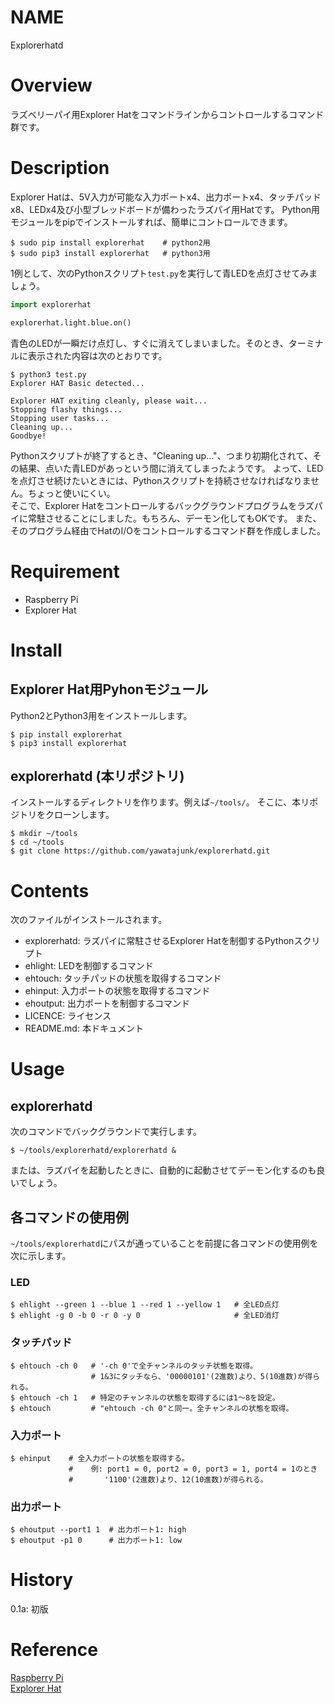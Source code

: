 # NAME
Explorerhatd

# Overview
ラズベリーパイ用Explorer Hatをコマンドラインからコントロールするコマンド群です。

# Description
Explorer Hatは、5V入力が可能な入力ポートx4、出力ポートx4、タッチパッドx8、LEDx4及び小型ブレッドボードが備わったラズパイ用Hatです。
Python用モジュールをpipでインストールすれば、簡単にコントロールできます。
```
$ sudo pip install explorerhat    # python2用
$ sudo pip3 install explorerhat   # python3用
```

1例として、次のPythonスクリプト`test.py`を実行して青LEDを点灯させてみましょう。
```test.py
import explorerhat

explorerhat.light.blue.on()
```

青色のLEDが一瞬だけ点灯し、すぐに消えてしまいました。そのとき、ターミナルに表示された内容は次のとおりです。

```
$ python3 test.py
Explorer HAT Basic detected...

Explorer HAT exiting cleanly, please wait...
Stopping flashy things...
Stopping user tasks...
Cleaning up...
Goodbye!
```

Pythonスクリプトが終了するとき、"Cleaning up..."、つまり初期化されて、その結果、点いた青LEDがあっという間に消えてしまったようです。
よって、LEDを点灯させ続けたいときには、Pythonスクリプトを持続させなければなりません。ちょっと使いにくい。  
そこで、Explorer Hatをコントロールするバックグラウンドプログラムをラズパイに常駐させることにしました。もちろん、デーモン化してもOKです。
また、そのプログラム経由でHatのI/Oをコントロールするコマンド群を作成しました。

# Requirement
* Raspberry Pi
* Explorer Hat


# Install
## Explorer Hat用Pyhonモジュール
Python2とPython3用をインストールします。

```
$ pip install explorerhat
$ pip3 install explorerhat
```

## explorerhatd (本リポジトリ)
インストールするディレクトリを作ります。例えば`~/tools/`。
そこに、本リポジトリをクローンします。

```
$ mkdir ~/tools
$ cd ~/tools
$ git clone https://github.com/yawatajunk/explorerhatd.git
```

# Contents
次のファイルがインストールされます。
* explorerhatd: ラズパイに常駐させるExplorer Hatを制御するPythonスクリプト
* ehlight: LEDを制御するコマンド
* ehtouch: タッチパッドの状態を取得するコマンド
* ehinput: 入力ポートの状態を取得するコマンド
* ehoutput: 出力ポートを制御するコマンド
* LICENCE: ライセンス
* README.md: 本ドキュメント

# Usage
## explorerhatd
次のコマンドでバックグラウンドで実行します。
```
$ ~/tools/explorerhatd/explorerhatd &
```
または、ラズパイを起動したときに、自動的に起動させてデーモン化するのも良いでしょう。

## 各コマンドの使用例
`~/tools/explorerhatd`にパスが通っていることを前提に各コマンドの使用例を次に示します。

### LED
```
$ ehlight --green 1 --blue 1 --red 1 --yellow 1   # 全LED点灯
$ ehlight -g 0 -b 0 -r 0 -y 0                     # 全LED消灯
```

### タッチパッド
```
$ ehtouch -ch 0   # '-ch 0'で全チャンネルのタッチ状態を取得。
                  # 1&3にタッチなら、'00000101'(2進数)より、5(10進数)が得られる。
$ ehtouch -ch 1   # 特定のチャンネルの状態を取得するには1〜8を設定。
$ ehtouch         # "ehtouch -ch 0"と同一。全チャンネルの状態を取得。
```

### 入力ポート
```
$ ehinput    # 全入力ポートの状態を取得する。
             #    例: port1 = 0, port2 = 0, port3 = 1, port4 = 1のとき
             #       '1100'(2進数)より、12(10進数)が得られる。
```

### 出力ポート
```
$ ehoutput --port1 1  # 出力ポート1: high
$ ehoutput -p1 0      # 出力ポート1: low
```

# History
0.1a: 初版

# Reference
[Raspberry Pi](https://www.raspberrypi.org)  
[Explorer Hat](https://github.com/pimoroni/explorer-hat)
